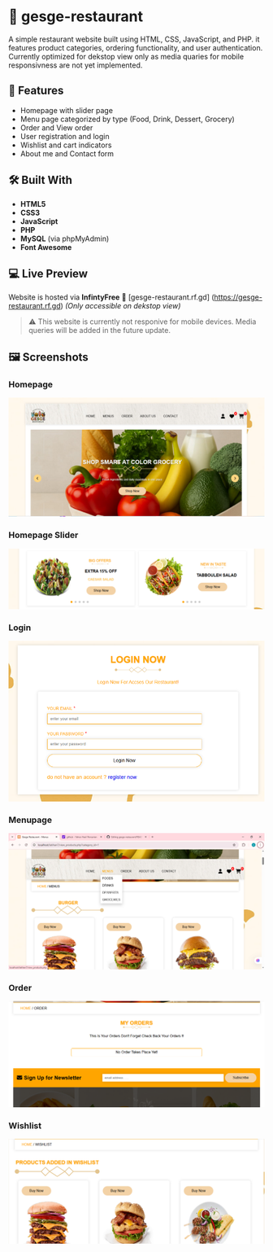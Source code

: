 # 🍔 gesge-restaurant
A simple restaurant website built using HTML, CSS, JavaScript, and PHP. it features product categories, ordering functionality, and user authentication. Currently optimized for dekstop view only as media quaries for mobile responsivness are not yet implemented.

## 📌 Features
- Homepage with slider page
- Menu page categorized by type (Food, Drink, Dessert, Grocery)
- Order and View order
- User registration and login
- Wishlist and cart indicators
- About me and Contact form

## 🛠 Built With
- **HTML5**
- **CSS3**
- **JavaScript**
- **PHP**
- **MySQL** (via phpMyAdmin)
- **Font Awesome**

## 💻 Live Preview
Website is hosted via **InfintyFree**
🔗
[gesge-restaurant.rf.gd] (https://gesge-restaurant.rf.gd) *(Only accessible on dekstop view)*

> ⚠ This website is currently not responive for mobile devices. Media queries will be added in the future update.

## 🖼 Screenshots

### Homepage
![homepage](assets/homepage.PNG)

### Homepage Slider
![homepage-slider](assets/homepage-slider.PNG)

### Login
![login](assets/login.PNG)

### Menupage
![menupage](assets/menupage.png)

### Order
![order](assets/order.PNG)

### Wishlist
![wishlist](assets/wishlist.PNG)

